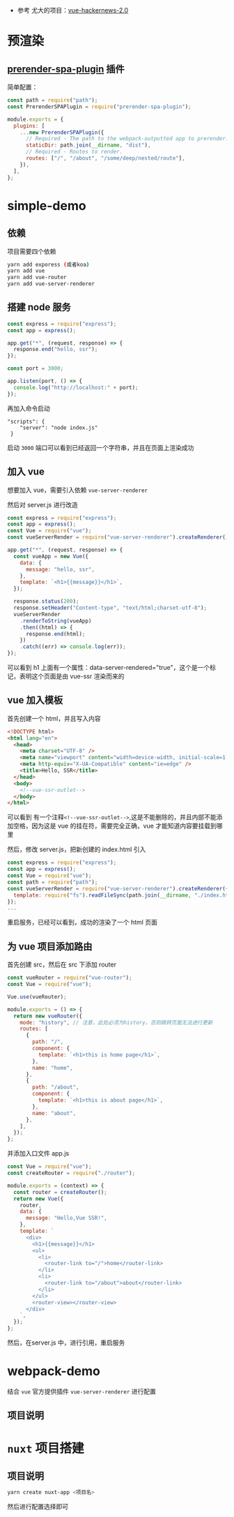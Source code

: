 - 参考 尤大的项目：[vue-hackernews-2.0](https://github.com/vuejs/vue-hackernews-2.0)

# 预渲染

## [prerender-spa-plugin](https://github.com/chrisvfritz/prerender-spa-plugin) 插件

简单配置：

```js
const path = require("path");
const PrerenderSPAPlugin = require("prerender-spa-plugin");

module.exports = {
  plugins: [
    ...new PrerenderSPAPlugin({
      // Required - The path to the webpack-outputted app to prerender.
      staticDir: path.join(__dirname, "dist"),
      // Required - Routes to render.
      routes: ["/", "/about", "/some/deep/nested/route"],
    }),
  ],
};
```

# simple-demo

## 依赖

项目需要四个依赖

```bash
yarn add exporess (或者koa)
yarn add vue
yarn add vue-router
yarn add vue-server-renderer
```

## 搭建 node 服务

```js
const express = require("express");
const app = express();

app.get("*", (request, response) => {
  response.end("hello, ssr");
});

const port = 3000;

app.listen(port, () => {
  console.log("http://localhost:" + port);
});
```

再加入命令启动

```
"scripts": {
    "server": "node index.js"
 }
```

启动 `3000` 端口可以看到已经返回一个字符串，并且在页面上渲染成功

## 加入 vue

想要加入 vue，需要引入依赖 `vue-server-renderer`

然后对 server.js 进行改造

```js
const express = require("express");
const app = express();
const Vue = require("vue");
const vueServerRender = require("vue-server-renderer").createRenderer();

app.get("*", (request, response) => {
  const vueApp = new Vue({
    data: {
      message: "hello, ssr",
    },
    template: `<h1>{{message}}</h1>`,
  });

  response.status(200);
  response.setHeader("Content-type", "text/html;charset-utf-8");
  vueServerRender
    .renderToString(vueApp)
    .then((html) => {
      response.end(html);
    })
    .catch((err) => console.log(err));
});
```

可以看到 h1 上面有一个属性：data-server-rendered="true"，这个是一个标记，表明这个页面是由 vue-ssr 渲染而来的

## vue 加入模板

首先创建一个 html，并且写入内容

```html
<!DOCTYPE html>
<html lang="en">
  <head>
    <meta charset="UTF-8" />
    <meta name="viewport" content="width=device-width, initial-scale=1.0" />
    <meta http-equiv="X-UA-Compatible" content="ie=edge" />
    <title>Hello, SSR</title>
  </head>
  <body>
    <!--vue-ssr-outlet-->
  </body>
</html>
```

可以看到 有一个注释`<!--vue-ssr-outlet-->`,这是不能删除的，并且内部不能添加空格，因为这是 vue 的挂在符，需要完全正确，vue 才能知道内容要挂载到哪里

然后，修改 server.js，把新创建的 index.html 引入

```js
const express = require("express");
const app = express();
const Vue = require("vue");
const path = require("path");
const vueServerRender = require("vue-server-renderer").createRenderer({
  template: require("fs").readFileSync(path.join(__dirname, "./index.html"), "utf-8")
});
...
```

重启服务，已经可以看到，成功的渲染了一个 html 页面

## 为 vue 项目添加路由

首先创建 src，然后在 src 下添加 router

```js
const vueRouter = require("vue-router");
const Vue = require("vue");

Vue.use(vueRouter);

module.exports = () => {
  return new vueRouter({
    mode: "history", // 注意，此处必须为history，否则跳转页面无法进行更新
    routes: [
      {
        path: "/",
        component: {
          template: `<h1>this is home page</h1>`,
        },
        name: "home",
      },
      {
        path: "/about",
        component: {
          template: `<h1>this is about page</h1>`,
        },
        name: "about",
      },
    ],
  });
};
```

并添加入口文件 app.js

```js
const Vue = require("vue");
const createRouter = require("./router");

module.exports = (context) => {
  const router = createRouter();
  return new Vue({
    router,
    data: {
      message: "Hello,Vue SSR!",
    },
    template: `
      <div>
        <h1>{{message}}</h1>
        <ul>
          <li>
            <router-link to="/">home</router-link>
          </li>
          <li>
            <router-link to="/about">about</router-link>
          </li>
        </ul>
        <router-view></router-view>
      </div>
    `,
  });
};
```

然后，在server.js 中，进行引用，重启服务

# webpack-demo

结合 `vue` 官方提供插件 `vue-server-renderer` 进行配置

## 项目说明

# `nuxt` 项目搭建

## 项目说明

```bash
yarn create nuxt-app <项目名>
```

然后进行配置选择即可
